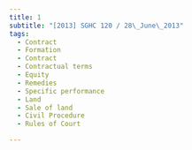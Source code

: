 ```yaml
---
title: 1
subtitle: "[2013] SGHC 120 / 28\_June\_2013"
tags:
  - Contract
  - Formation
  - Contract
  - Contractual terms
  - Equity
  - Remedies
  - Specific performance
  - Land
  - Sale of land
  - Civil Procedure
  - Rules of Court

---
```


